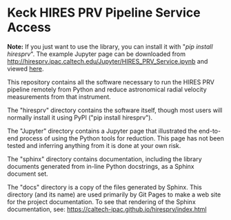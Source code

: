 # Keck HIRES PRV Pipeline Service Access

<b>Note:</b> If you just want to use the library, you can install it with "<i>pip install hiresprv</i>".
The example Jupyter page can be downloaded from http://hiresprv.ipac.caltech.edu/Jupyter/HIRES_PRV_Service.ipynb 
and viewed <a href="http://hiresprv.ipac.caltech.edu/Jupyter/index.html">here</a>.

This repository contains all the software necessary to run the HIRES PRV pipeline remotely from Python
and reduce astronomical radial velocity measurements from that instrument.

The "hiresprv" directory contains the software itself, though most users will normally install it using
PyPI ("pip install hiresprv").

The "Jupyter" directory contains a Jupyter page that illustrated the end-to-end process of using the
Python tools for reduction.  This page has not been tested and inferring anything from it is done
at your own risk.

The "sphinx" directory contains documentation, including the library documents generated from in-line
Python docstrings, as a Sphinx document set.

The "docs" directory is a copy of the files generated by Sphinx.  This directory (and its name) are 
used primarily by Git Pages to make a web site for the project documentation.  To see that rendering
of the Sphinx documentation, see: https://caltech-ipac.github.io/hiresprv/index.html

